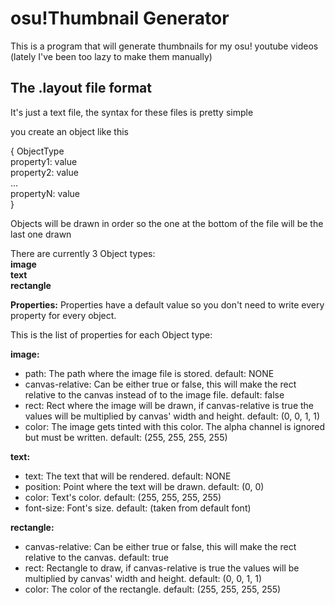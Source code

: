 # osu!Thumbnail Generator

This is a program that will generate thumbnails for my osu! youtube videos (lately I've been too lazy to make them manually)


## The .layout file format
It's just a text file, the syntax for these files is pretty simple
 
you create an object like this

{ ObjectType\
  property1: value\
  property2: value\
  ...\
  propertyN: value\
}


Objects will be drawn in order so the one at the bottom of the file will be the last one drawn

There are currently 3 Object types:\
**image**\
**text**\
**rectangle**



**Properties:**
Properties have a default value so you don't need to write every property for every object.

This is the list of properties for each Object type:

**image:**
  - path: The path where the image file is stored. 
    default: NONE
  - canvas-relative: Can be either true or false, this will make the rect relative to the canvas instead of to the image file.
    default: false
  - rect: Rect where the image will be drawn, if canvas-relative is true the values will be multiplied by canvas' width and height.
    default: (0, 0, 1, 1)
  - color: The image gets tinted with this color. The alpha channel is ignored but must be written.
    default: (255, 255, 255, 255)
    
**text:**
  - text: The text that will be rendered.
    default: NONE
  - position: Point where the text will be drawn.
    default: (0, 0)
  - color: Text's color.
    default: (255, 255, 255, 255)
  - font-size: Font's size.
    default: (taken from default font)
    
**rectangle:**
  - canvas-relative: Can be either true or false, this will make the rect relative to the canvas.
    default: true
  - rect: Rectangle to draw, if canvas-relative is true the values will be multiplied by canvas' width and height.
    default: (0, 0, 1, 1)
  - color: The color of the rectangle.
    default: (255, 255, 255, 255)
    

   
